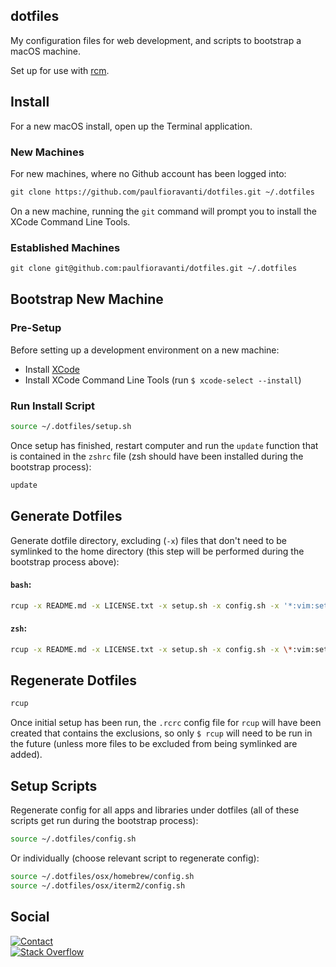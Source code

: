 ## dotfiles

My configuration files for web development, and scripts to bootstrap a macOS
machine.

Set up for use with [rcm][rcm].

## Install

For a new macOS install, open up the Terminal application.

### New Machines

For new machines, where no Github account has been logged into:

```txt
git clone https://github.com/paulfioravanti/dotfiles.git ~/.dotfiles
```

On a new machine, running the `git` command will prompt you to install the
XCode Command Line Tools.

### Established Machines

```txt
git clone git@github.com:paulfioravanti/dotfiles.git ~/.dotfiles
```

## Bootstrap New Machine

### Pre-Setup

Before setting up a development environment on a new machine:

- Install [XCode][xcode]
- Install XCode Command Line Tools (run `$ xcode-select --install`)

### Run Install Script

```sh
source ~/.dotfiles/setup.sh
```

Once setup has finished, restart computer and run the `update` function that
is contained in the `zshrc` file (zsh should have been installed during the
bootstrap process):

```sh
update
```

## Generate Dotfiles

Generate dotfile directory, excluding (`-x`) files that don't need to be
symlinked to the home directory (this step will be performed during the
bootstrap process above):

#### `bash`:

```sh
rcup -x README.md -x LICENSE.txt -x setup.sh -x config.sh -x '*:vim:setup.sh' -x '*:tmux:setup.sh' -x '*:oh-my-zsh:setup.sh' -x osx -x keyboards
```

#### `zsh`:

```sh
rcup -x README.md -x LICENSE.txt -x setup.sh -x config.sh -x \*:vim:setup.sh -x \*:tmux:setup.sh -x \*:oh-my-zsh:setup.sh -x osx -x keyboards
```

## Regenerate Dotfiles

```sh
rcup
```

Once initial setup has been run, the `.rcrc` config file for `rcup` will have
been created that contains the exclusions, so only `$ rcup` will need to be run
in the future (unless more files to be excluded from being symlinked are added).

## Setup Scripts

Regenerate config for all apps and libraries under dotfiles (all of these
scripts get run during the bootstrap process):

```sh
source ~/.dotfiles/config.sh
```

Or individually (choose relevant script to regenerate config):

```sh
source ~/.dotfiles/osx/homebrew/config.sh
source ~/.dotfiles/osx/iterm2/config.sh
```

## Social

[![Contact][twitter-badge]][twitter-url]<br />
[![Stack Overflow][stackoverflow-badge]][stackoverflow-url]

[Homebrew]: https://brew.sh/
[rcm]: https://github.com/thoughtbot/rcm
[stackoverflow-badge]: http://stackoverflow.com/users/flair/567863.png
[stackoverflow-url]: http://stackoverflow.com/users/567863/paul-fioravanti
[twitter-badge]: https://img.shields.io/badge/contact-%40paulfioravanti-blue.svg
[twitter-url]: https://twitter.com/paulfioravanti
[xcode]: https://itunes.apple.com/au/app/xcode/id497799835?mt=12
